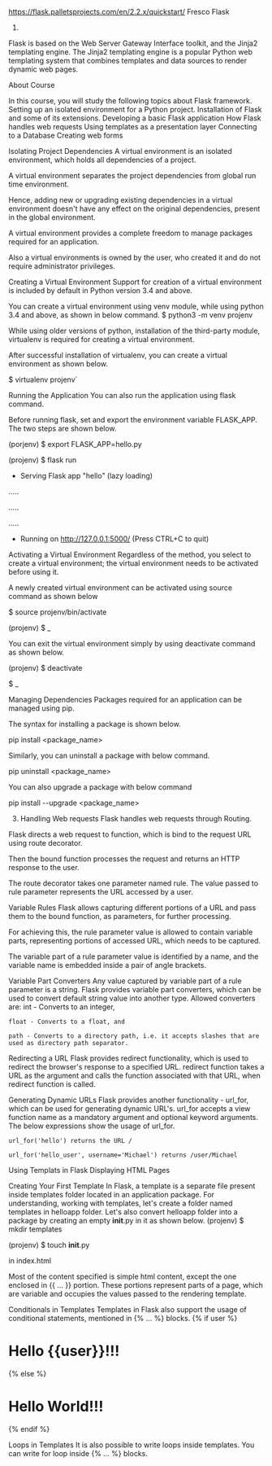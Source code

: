 https://flask.palletsprojects.com/en/2.2.x/quickstart/
Fresco Flask

1)

Flask is based on the Web Server Gateway Interface toolkit, and the Jinja2 templating engine.
The Jinja2 templating engine is a popular Python web templating system that combines templates and data sources to render dynamic web pages.

About Course

In this course, you will study the following topics about Flask framework.
Setting up an isolated environment for a Python project.
Installation of Flask and some of its extensions.
Developing a basic Flask application
How Flask handles web requests
Using templates as a presentation layer
Connecting to a Database
Creating web forms

Isolating Project Dependencies
A virtual environment is an isolated environment, which holds all dependencies of a project.

A virtual environment separates the project dependencies from global run time environment.

Hence, adding new or upgrading existing dependencies in a virtual environment doesn't have any effect on the original dependencies, present in the global environment.

A virtual environment provides a complete freedom to manage packages required for an application.

Also a virtual environments is owned by the user, who created it and do not require administrator privileges.


Creating a Virtual Environment
Support for creation of a virtual environment is included by default in Python version 3.4 and above.

You can create a virtual environment using venv module, while using python 3.4 and above, as shown in below command.
$ python3 -m venv projenv

While using older versions of python, installation of the third-party module, virtualenv is required for creating a virtual environment.

After successful installation of virtualenv, you can create a virtual environment as shown below.

$ virtualenv projenv`



Running the Application
You can also run the application using flask command.

Before running flask, set and export the environment variable FLASK_APP. The two steps are shown below.


(porjenv) $ export FLASK_APP=hello.py

(projenv) $ flask run

* Serving Flask app "hello" (lazy loading)

.....

.....

.....

* Running on http://127.0.0.1:5000/ (Press CTRL+C to quit)


Activating a Virtual Environment
Regardless of the method, you select to create a virtual environment; the virtual environment needs to be activated before using it.

A newly created virtual environment can be activated using source command as shown below


$ source projenv/bin/activate

(projenv) $ _

You can exit the virtual environment simply by using deactivate command as shown below.

(projenv) $ deactivate

$ _


Managing Dependencies
Packages required for an application can be managed using pip.

The syntax for installing a package is shown below.


pip install <package_name>

Similarly, you can uninstall a package with below command.

pip uninstall <package_name>

You can also upgrade a package with below command

pip install --upgrade <package_name> 


3) Handling Web requests
Flask handles web requests through Routing.

Flask directs a web request to function, which is bind to the request URL using route decorator.

Then the bound function processes the request and returns an HTTP response to the user.

The route decorator takes one parameter named rule. The value passed to rule parameter represents the URL accessed by a user.


Variable Rules
Flask allows capturing different portions of a URL and pass them to the bound function, as parameters, for further processing.

For achieving this, the rule parameter value is allowed to contain variable parts, representing portions of accessed URL, which needs to be captured.

The variable part of a rule parameter value is identified by a name, and the variable name is embedded inside a pair of angle brackets.


Variable Part Converters
Any value captured by variable part of a rule parameter is a string.
Flask provides variable part converters, which can be used to convert default string value into another type.
Allowed converters are:
    int - Converts to an integer,

    float - Converts to a float, and

    path - Converts to a directory path, i.e. it accepts slashes that are used as directory path separator.




Redirecting a URL
Flask provides redirect functionality, which is used to redirect the browser's response to a specified URL.
redirect function takes a URL as the argument and calls the function associated with that URL, when redirect function is called.




Generating Dynamic URLs
Flask provides another functionality - url_for, which can be used for generating dynamic URL's.
url_for accepts a view function name as a mandatory argument and optional keyword arguments.
The below expressions show the usage of url_for.

    url_for('hello') returns the URL /

    url_for('hello_user', username='Michael') returns /user/Michael


Using Templats in Flask
Displaying HTML Pages


Creating Your First Template
In Flask, a template is a separate file present inside templates folder located in an application package.
For understanding, working with templates, let's create a folder named templates in helloapp folder.
Let's also convert helloapp folder into a package by creating an empty __init__.py in it as shown below.
(projenv) $ mkdir templates

(projenv) $ touch __init__.py

in index.html

Most of the content specified is simple html content, except the one enclosed in {{ ... }} portion.
These portions represent parts of a page, which are variable and occupies the values passed to the rendering template.

Conditionals in Templates
Templates in Flask also support the usage of conditional statements, mentioned in {% ... %} blocks.
            {% if user %}
        <h1>Hello {{user}}!!!</h1>
        {% else %}
        <h1>Hello World!!!</h1>
        {% endif %}

Loops in Templates
It is also possible to write loops inside templates.
You can write for loop inside {% ... %} blocks.
